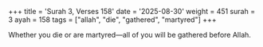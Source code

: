 +++
title = 'Surah 3, Verses 158'
date = '2025-08-30'
weight = 451
surah = 3
ayah = 158
tags = ["allah", "die", "gathered", "martyred"]
+++

Whether you die or are martyred—all of you will be gathered before Allah.